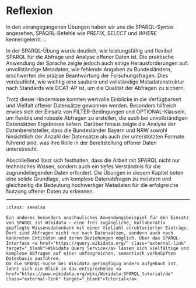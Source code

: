 # Reflexion

In den vorangegangenen Übungen haben wir uns die SPARQL-Syntax angesehen, SPAQRL-Befehle wie *PREFIX*, *SELECT* und *WHERE* kennengelernt
...

In der SPARQL-Übung wurde deutlich, wie leistungsfähig und flexibel SPARQL für die Abfrage und Analyse offener Daten ist. Die praktische Anwendung der Sprache zeigte jedoch auch einige Herausforderungen auf: unvollständige Metadaten, wie fehlende Angaben zu Bundesländern, erschwerten die präzise Beantwortung der Forschungsfragen. Dies verdeutlicht, wie wichtig eine saubere und vollständige Metadatenstruktur nach Standards wie DCAT-AP ist, um die Qualität der Abfragen zu sichern.

Trotz dieser Hindernisse konnten wertvolle Einblicke in die Verfügbarkeit und Vielfalt offener Datensätze gewonnen werden. Besonders hilfreich erwies sich der Einsatz von FILTER-Bedingungen und OPTIONAL-Klauseln, um flexible und robuste Abfragen zu erstellen, die auch bei unvollständigen Datensätzen Ergebnisse liefern. Darüber hinaus zeigte die Analyse der Datenbereitsteller, dass die Bundesländer Bayern und NRW sowohl hinsichtlich der Anzahl der Datensätze als auch der unterstützten Formate führend sind, was ihre Rolle in der Bereitstellung offener Daten unterstreicht.

Abschließend lässt sich festhalten, dass die Arbeit mit SPARQL nicht nur technisches Wissen, sondern auch ein tiefes Verständnis für die zugrundeliegenden Daten erfordert. Die Übungen in diesem Kapitel boten eine solide Grundlage, um komplexe Datenabfragen zu meistern und gleichzeitig die Bedeutung hochwertiger Metadaten für die erfolgreiche Nutzung offener Daten zu erkennen.

---

```{admonition} Zusätzliche Materialien
:class: seealso

Ein anderes besonders anschauliches Anwendungsbeispiel für den Einsatz von SPARQL ist Wikidata – eine frei zugängliche, kollaborativ gepflegte Wissensdatenbank mit einer Vielzahl strukturierter Einträge. Dort sind Abfragen nicht nur nach Datensätzen, sondern auch nach konkreten Entitäten und deren Beziehungen möglich. Über das SPARQL-Interface <a href="https://query.wikidata.org/" class="external-link" target="_blank">Wikidata Query Service</a> lassen sich vielfältige und komplexe Abfragen auf einer umfangreichen, semantisch verknüpften Datenbasis ausführen.
Da die SPARQL-Suche bei Wikidata geringfügig anders aufgebaut ist, lohnt sich ein Blick in das entsprechende <a href="https://www.wikidata.org/wiki/Wikidata:SPARQL_tutorial/de" class="external-link" target="_blank">Tutorial</a>.

```

